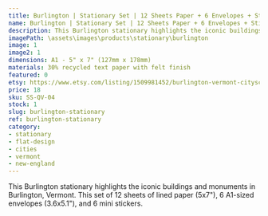 ```yaml
---
title: Burlington | Stationary Set | 12 Sheets Paper + 6 Envelopes + Stickers
name: Burlington | Stationary Set | 12 Sheets Paper + 6 Envelopes + Stickers
description: This Burlington stationary highlights the iconic buildings and monuments in Burlington, Vermont. This set of 12 sheets of lined paper (5x7"), 6 A1-sized envelopes (3.6x5.1"), and 6 mini stickers. 
imagePath: \assets\images\products\stationary\burlington
image: 1
image2: 1
dimensions: A1 - 5" x 7" (127mm x 178mm)
materials: 30% recycled text paper with felt finish
featured: 0
etsy: https://www.etsy.com/listing/1509981452/burlington-vermont-cityscape-stationary
price: 18
sku: SS-QV-04
stock: 1
slug: burlington-stationary
ref: burlington-stationary
category:
- stationary
- flat-design
- cities
- vermont
- new-england
---
```

This Burlington stationary highlights the iconic buildings and monuments in Burlington, Vermont. This set of 12 sheets of lined paper (5x7"), 6 A1-sized envelopes (3.6x5.1"), and 6 mini stickers. 
